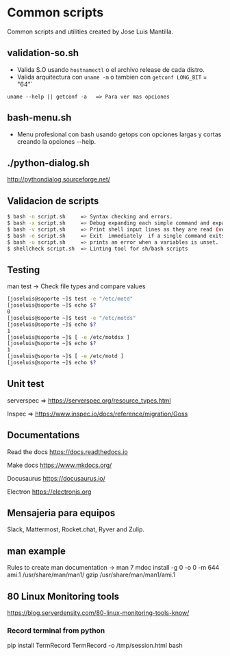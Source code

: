 # Common scripts

Common scripts and utilities created by Jose Luis Mantilla.

## validation-so.sh

* Valida S.O usando `hostnamectl` o el archivo release de cada distro.
* Valida arquitectura con `uname -m` o tambien con `getconf LONG_BIT` = "64"`

`uname --help || getconf -a   => Para ver mas opciones`

## bash-menu.sh

* Menu profesional con bash usando getops con opciones largas y cortas creando la opciones --help.

## ./python-dialog.sh

http://pythondialog.sourceforge.net/

## Validacion de scripts

```bash
$ bash -n script.sh     => Syntax checking and errors.
$ bash -x script.sh     => Debug expanding each simple command and expanding it
$ bash -v script.sh     => Print shell input lines as they are read (verbose).
$ bash -e script.sh     => Exit  immediately  if a single command exits with a  non-zero status.
$ bash -u script.sh     => prints an error when a variables is unset.
$ shellcheck script.sh  => Linting tool for sh/bash scripts
```

## Testing

man test -> Check file types and compare values

```bash
[joseluis@soporte ~]$ test -e "/etc/motd"
[joseluis@soporte ~]$ echo $?
0
[joseluis@soporte ~]$ test -e "/etc/motds"
[joseluis@soporte ~]$ echo $?
1
[joseluis@soporte ~]$ [ -e /etc/motdsx ]
[joseluis@soporte ~]$ echo $?
1
[joseluis@soporte ~]$ [ -e /etc/motd ]
[joseluis@soporte ~]$ echo $?
```

## Unit test

serverspec  => https://serverspec.org/resource_types.html

Inspec      => https://www.inspec.io/docs/reference/migration/Goss

## Documentations

Read the docs https://docs.readthedocs.io

Make docs     https://www.mkdocs.org/

Docusaurus    https://docusaurus.io/

Electron    https://electronjs.org

## Mensajeria para equipos

Slack, Mattermost, Rocket.chat, Ryver and Zulip.

## man example  

Rules to create man documentation -> man 7 mdoc
install -g 0 -o 0 -m 644 ami.1 /usr/share/man/man1/
gzip /usr/share/man/man1/ami.1

## 80 Linux Monitoring tools

https://blog.serverdensity.com/80-linux-monitoring-tools-know/

### Record terminal from python

pip install TermRecord
TermRecord -o /tmp/session.html bash